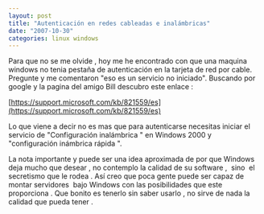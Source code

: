 ```yaml
---
layout: post
title: "Autenticación en redes cableadas e inalámbricas"
date: "2007-10-30"
categories: linux windows
---
```


Para que no se me olvide , hoy me he encontrado con que una maquina windows no tenia pestaña de autenticación en la tarjeta de red por cable. Pregunte y me comentaron "eso es un servicio no iniciado". Buscando por google y la pagina del amigo Bill descubro este enlace :

[https://support.microsoft.com/kb/821559/es](https://support.microsoft.com/kb/821559/es)

Lo que viene a decir no es mas que para autenticarse necesitas iniciar el servicio de "Configuración inalámbrica " en Windows 2000 y "configuración inámbrica rápida ".

La nota importante y puede ser una idea aproximada de por que Windows deja mucho que desear , no contemplo la calidad de su software ,  sino  el secretismo que le rodea . Así creo que poca gente puede ser capaz de montar servidores  bajo Windows con las posibilidades que este proporciona . Que bonito es tenerlo sin saber usarlo , no sirve de nada la calidad que pueda tener .
